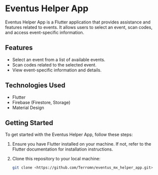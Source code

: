 # Eventus Helper App

Eventus Helper App is a Flutter application that provides assistance and features related to events. It allows users to select an event, scan codes, and access event-specific information.

## Features

- Select an event from a list of available events.
- Scan codes related to the selected event.
- View event-specific information and details.

## Technologies Used

- Flutter
- Firebase (Firestore, Storage)
- Material Design

## Getting Started

To get started with the Eventus Helper App, follow these steps:

1. Ensure you have Flutter installed on your machine. If not, refer to the Flutter documentation for installation instructions.

2. Clone this repository to your local machine:

   ```bash
   git clone <https://github.com/Terromn/eventus_mx_helper_app.git>
